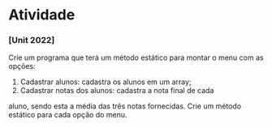 # Atividade 

### **[Unit 2022]**  

Crie um programa que terá um método estático para montar o menu
com as opções:

1. Cadastrar alunos: cadastra os alunos em um array;
2. Cadastrar notas dos alunos: cadastra a nota final de cada

aluno, sendo esta a média das três notas fornecidas.
Crie um método estático para cada opção do menu.